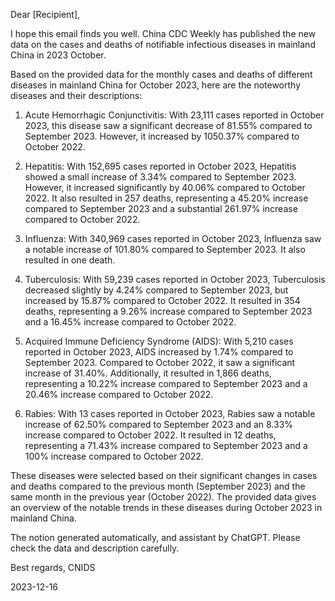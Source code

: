 Dear [Recipient],

I hope this email finds you well. China CDC Weekly has published the new data on the cases and deaths of notifiable infectious diseases in mainland China in 2023 October.

Based on the provided data for the monthly cases and deaths of different diseases in mainland China for October 2023, here are the noteworthy diseases and their descriptions:

1. Acute Hemorrhagic Conjunctivitis: With 23,111 cases reported in October 2023, this disease saw a significant decrease of 81.55% compared to September 2023. However, it increased by 1050.37% compared to October 2022.

2. Hepatitis: With 152,695 cases reported in October 2023, Hepatitis showed a small increase of 3.34% compared to September 2023. However, it increased significantly by 40.06% compared to October 2022. It also resulted in 257 deaths, representing a 45.20% increase compared to September 2023 and a substantial 261.97% increase compared to October 2022.

3. Influenza: With 340,969 cases reported in October 2023, Influenza saw a notable increase of 101.80% compared to September 2023. It also resulted in one death.

4. Tuberculosis: With 59,239 cases reported in October 2023, Tuberculosis decreased slightly by 4.24% compared to September 2023, but increased by 15.87% compared to October 2022. It resulted in 354 deaths, representing a 9.26% increase compared to September 2023 and a 16.45% increase compared to October 2022.

5. Acquired Immune Deficiency Syndrome (AIDS): With 5,210 cases reported in October 2023, AIDS increased by 1.74% compared to September 2023. Compared to October 2022, it saw a significant increase of 31.40%. Additionally, it resulted in 1,866 deaths, representing a 10.22% increase compared to September 2023 and a 20.46% increase compared to October 2022.

6. Rabies: With 13 cases reported in October 2023, Rabies saw a notable increase of 62.50% compared to September 2023 and an 8.33% increase compared to October 2022. It resulted in 12 deaths, representing a 71.43% increase compared to September 2023 and a 100% increase compared to October 2022.

These diseases were selected based on their significant changes in cases and deaths compared to the previous month (September 2023) and the same month in the previous year (October 2022). The provided data gives an overview of the notable trends in these diseases during October 2023 in mainland China.

The notion generated automatically, and assistant by ChatGPT. Please check the data and description carefully.

Best regards,
 CNIDS

2023-12-16

